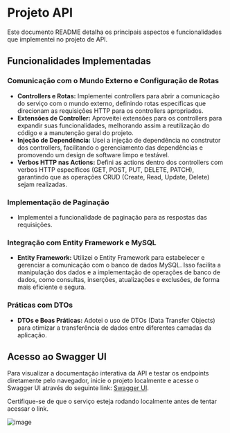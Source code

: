 # Projeto API

Este documento README detalha os principais aspectos e funcionalidades que implementei no projeto de API.

## Funcionalidades Implementadas

### Comunicação com o Mundo Externo e Configuração de Rotas

- **Controllers e Rotas:** Implementei controllers para abrir a comunicação do serviço com o mundo externo, definindo rotas específicas que direcionam as requisições HTTP para os controllers apropriados. 
- **Extensões de Controller:** Aproveitei extensões para os controllers para expandir suas funcionalidades, melhorando assim a reutilização do código e a manutenção geral do projeto.
- **Injeção de Dependência:** Usei a injeção de dependência no construtor dos controllers, facilitando o gerenciamento das dependências e promovendo um design de software limpo e testável.
- **Verbos HTTP nas Actions:** Defini as actions dentro dos controllers com verbos HTTP específicos (GET, POST, PUT, DELETE, PATCH), garantindo que as operações CRUD (Create, Read, Update, Delete) sejam realizadas.

### Implementação de Paginação

- Implementei a funcionalidade de paginação para as respostas das requisições. 

### Integração com Entity Framework e MySQL

- **Entity Framework:** Utilizei o Entity Framework para estabelecer e gerenciar a comunicação com o banco de dados MySQL. Isso facilita a manipulação dos dados e a implementação de operações de banco de dados, como consultas, inserções, atualizações e exclusões, de forma mais eficiente e segura.

### Práticas com DTOs

- **DTOs e Boas Práticas:** Adotei o uso de DTOs (Data Transfer Objects) para otimizar a transferência de dados entre diferentes camadas da aplicação.

## Acesso ao Swagger UI

Para visualizar a documentação interativa da API e testar os endpoints diretamente pelo navegador, inicie o projeto localmente e acesse o Swagger UI através do seguinte link: [Swagger UI](https://localhost:7034/swagger/index.html).

Certifique-se de que o serviço esteja rodando localmente antes de tentar acessar o link.


![image](https://github.com/rebekahveiga/API_C-/assets/61145169/5719099f-a66a-4102-89d3-935fc9fd94e1)
